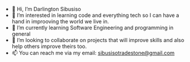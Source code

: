 - 👋 Hi, I’m Darlington Sibusiso
- 👀 I’m interested in learning code and everything tech so I can have a hand in improoving the world we live in.
- 🌱 I’m currently learning Software Engineering and programming in general
- 💞️ I’m looking to collaborate on projects that will improve skills and also help others improve theirs too.
- 📫 You can reach me via my email: sibusisotradestone@gmail.com 

<!---
sibusisodarling/sibusisodarling is a ✨ special ✨ repository because its `README.md` (this file) appears on your GitHub profile.
You can click the Preview link to take a look at your changes.
--->
